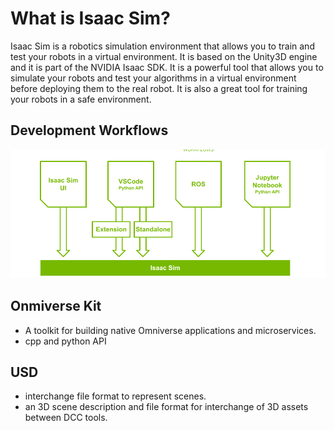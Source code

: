 # What is Isaac Sim?
Isaac Sim is a robotics simulation environment that allows you to train and test your robots in a virtual environment. It is based on the Unity3D engine and it is part of the NVIDIA Isaac SDK. It is a powerful tool that allows you to simulate your robots and test your algorithms in a virtual environment before deploying them to the real robot. It is also a great tool for training your robots in a safe environment.

## Development Workflows
![](images/2024-03-18-20-46-36.png)

## Onmiverse Kit
- A toolkit for  building native Omniverse applications and microservices.
- cpp and python API

## USD
- interchange file format to represent scenes. 
- an 3D scene description and file format for interchange of 3D assets between DCC tools.